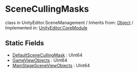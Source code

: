 # SceneCullingMasks
class in UnityEditor.SceneManagement
 / Inherits from: <a href="https://docs.unity3d.com/6000.0/Documentation/ScriptReference/Object.html">Object</a> / Implemented in: <a href="https://docs.unity3d.com/6000.0/Documentation/ScriptReference/UnityEditor.CoreModule.html">UnityEditor.CoreModule</a>
## Static Fields
- <a href="https://docs.unity3d.com/6000.0/Documentation/ScriptReference/SceneCullingMasks-DefaultSceneCullingMask.html">DefaultSceneCullingMask</a> : UInt64
- <a href="https://docs.unity3d.com/6000.0/Documentation/ScriptReference/SceneCullingMasks-GameViewObjects.html">GameViewObjects</a> : UInt64
- <a href="https://docs.unity3d.com/6000.0/Documentation/ScriptReference/SceneCullingMasks-MainStageSceneViewObjects.html">MainStageSceneViewObjects</a> : UInt64
